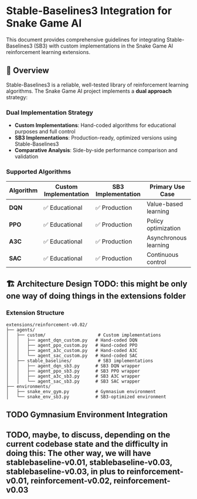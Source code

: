 # Stable-Baselines3 Integration for Snake Game AI

This document provides comprehensive guidelines for integrating Stable-Baselines3 (SB3) with custom implementations in the Snake Game AI reinforcement learning extensions.

## 🎯 **Overview**

Stable-Baselines3 is a reliable, well-tested library of reinforcement learning algorithms. The Snake Game AI project implements a **dual approach** strategy:

### **Dual Implementation Strategy**
- **Custom Implementations**: Hand-coded algorithms for educational purposes and full control
- **SB3 Implementations**: Production-ready, optimized versions using Stable-Baselines3
- **Comparative Analysis**: Side-by-side performance comparison and validation

### **Supported Algorithms**

| Algorithm | Custom Implementation | SB3 Implementation | Primary Use Case |
|-----------|----------------------|-------------------|------------------|
| **DQN** | ✅ Educational | ✅ Production | Value-based learning |
| **PPO** | ✅ Educational | ✅ Production | Policy optimization |
| **A3C** | ✅ Educational | ✅ Production | Asynchronous learning |
| **SAC** | ✅ Educational | ✅ Production | Continuous control |

## 🏗️ **Architecture Design** TODO: this might be only one way of doing things in the extensions folder

### **Extension Structure**
```
extensions/reinforcement-v0.02/
├── agents/
│   ├── custom/                    # Custom implementations
│   │   ├── agent_dqn_custom.py   # Hand-coded DQN
│   │   ├── agent_ppo_custom.py   # Hand-coded PPO
│   │   ├── agent_a3c_custom.py   # Hand-coded A3C
│   │   └── agent_sac_custom.py   # Hand-coded SAC
│   ├── stable_baselines/          # SB3 implementations
│   │   ├── agent_dqn_sb3.py      # SB3 DQN wrapper
│   │   ├── agent_ppo_sb3.py      # SB3 PPO wrapper
│   │   ├── agent_a3c_sb3.py      # SB3 A3C wrapper
│   │   └── agent_sac_sb3.py      # SB3 SAC wrapper
├── environments/
│   ├── snake_env_gym.py          # Gymnasium environment
│   └── snake_env_sb3.py          # SB3-optimized environment
```

## TODO **Gymnasium Environment Integration**


## TODO, maybe, to discuss, depending on the current codebase state and the difficulty in doing this: The other way, we will have stablebaseline-v0.01, stablebaseline-v0.03, stablebaseline-v0.03, in plus to reinforcement-v0.01, reinforcement-v0.02, reinforcement-v0.03

